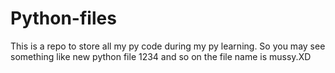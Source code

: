 # Python-files
This is a repo to store all my py code during my py learning.
So you may see something like new python file 1234 and so on 
the file name is mussy.XD
